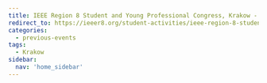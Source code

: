 ```yaml
---
title: IEEE Region 8 Student and Young Professional Congress, Krakow - August 2014
redirect_to: https://ieeer8.org/student-activities/ieee-region-8-student-and-young-professional-congress-syp-2014/
categories:
  - previous-events
tags:
  - Krakow
sidebar:
  nav: 'home_sidebar'
---
```

